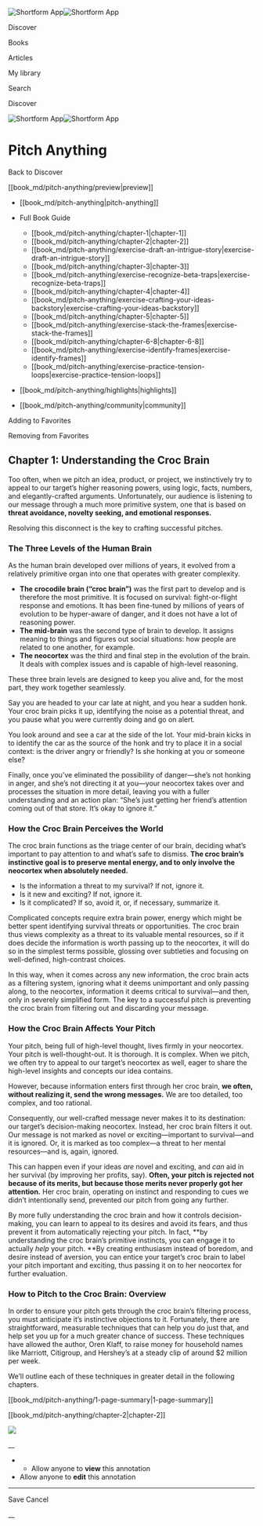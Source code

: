 ![Shortform App](/img/logo.36a2399e.svg)![Shortform App](/img/logo-dark.70c1b072.svg)

Discover

Books

Articles

My library

Search

Discover

![Shortform App](/img/logo.36a2399e.svg)![Shortform App](/img/logo-dark.70c1b072.svg)

# Pitch Anything

Back to Discover

[[book_md/pitch-anything/preview|preview]]

  * [[book_md/pitch-anything|pitch-anything]]
  * Full Book Guide

    * [[book_md/pitch-anything/chapter-1|chapter-1]]
    * [[book_md/pitch-anything/chapter-2|chapter-2]]
    * [[book_md/pitch-anything/exercise-draft-an-intrigue-story|exercise-draft-an-intrigue-story]]
    * [[book_md/pitch-anything/chapter-3|chapter-3]]
    * [[book_md/pitch-anything/exercise-recognize-beta-traps|exercise-recognize-beta-traps]]
    * [[book_md/pitch-anything/chapter-4|chapter-4]]
    * [[book_md/pitch-anything/exercise-crafting-your-ideas-backstory|exercise-crafting-your-ideas-backstory]]
    * [[book_md/pitch-anything/chapter-5|chapter-5]]
    * [[book_md/pitch-anything/exercise-stack-the-frames|exercise-stack-the-frames]]
    * [[book_md/pitch-anything/chapter-6-8|chapter-6-8]]
    * [[book_md/pitch-anything/exercise-identify-frames|exercise-identify-frames]]
    * [[book_md/pitch-anything/exercise-practice-tension-loops|exercise-practice-tension-loops]]
  * [[book_md/pitch-anything/highlights|highlights]]
  * [[book_md/pitch-anything/community|community]]



Adding to Favorites 

Removing from Favorites 

## Chapter 1: Understanding the Croc Brain

Too often, when we pitch an idea, product, or project, we instinctively try to appeal to our target’s higher reasoning powers, using logic, facts, numbers, and elegantly-crafted arguments. Unfortunately, our audience is listening to our message through a much more primitive system, one that is based on **threat avoidance, novelty seeking, and emotional responses.**

Resolving this disconnect is the key to crafting successful pitches.

### The Three Levels of the Human Brain

As the human brain developed over millions of years, it evolved from a relatively primitive organ into one that operates with greater complexity.

  * **The crocodile brain (“croc brain”)** was the first part to develop and is therefore the most primitive. It is focused on survival: fight-or-flight response and emotions. It has been fine-tuned by millions of years of evolution to be hyper-aware of danger, and it does not have a lot of reasoning power.
  * **The mid-brain** was the second type of brain to develop. It assigns meaning to things and figures out social situations: how people are related to one another, for example.
  * **The neocortex** was the third and final step in the evolution of the brain. It deals with complex issues and is capable of high-level reasoning.



These three brain levels are designed to keep you alive and, for the most part, they work together seamlessly.

Say you are headed to your car late at night, and you hear a sudden honk. Your croc brain picks it up, identifying the noise as a potential threat, and you pause what you were currently doing and go on alert.

You look around and see a car at the side of the lot. Your mid-brain kicks in to identify the car as the source of the honk and try to place it in a social context: is the driver angry or friendly? Is she honking at you or someone else?

Finally, once you’ve eliminated the possibility of danger—she’s not honking in anger, and she’s not directing it at you—your neocortex takes over and processes the situation in more detail, leaving you with a fuller understanding and an action plan: “She’s just getting her friend’s attention coming out of that store. It’s okay to ignore it.”

### How the Croc Brain Perceives the World

The croc brain functions as the triage center of our brain, deciding what’s important to pay attention to and what’s safe to dismiss. **The croc brain’s instinctive goal is to preserve mental energy, and to only involve the neocortex when absolutely needed.**

  * Is the information a threat to my survival? If not, ignore it. 
  * Is it new and exciting? If not, ignore it.
  * Is it complicated? If so, avoid it, or, if necessary, summarize it.



Complicated concepts require extra brain power, energy which might be better spent identifying survival threats or opportunities. The croc brain thus views complexity as a threat to its valuable mental resources, so if it does decide the information is worth passing up to the neocortex, it will do so in the simplest terms possible, glossing over subtleties and focusing on well-defined, high-contrast choices.

In this way, when it comes across any new information, the croc brain acts as a filtering system, ignoring what it deems unimportant and only passing along, to the neocortex, information it deems critical to survival—and then, only in severely simplified form. The key to a successful pitch is preventing the croc brain from filtering out and discarding your message.

### How the Croc Brain Affects Your Pitch

Your pitch, being full of high-level thought, lives firmly in your neocortex. Your pitch is well-thought-out. It is thorough. It is complex. When we pitch, we often try to appeal to our target’s neocortex as well, eager to share the high-level insights and concepts our idea contains.

However, because information enters first through her croc brain, **we often, without realizing it, send the wrong messages.** We are too detailed, too complex, and too rational.

Consequently, our well-crafted message never makes it to its destination: our target’s decision-making neocortex. Instead, her croc brain filters it out. Our message is not marked as novel or exciting—important to survival—and it is ignored. Or, it is marked as too complex—a threat to her mental resources—and is, again, ignored.

This can happen even if your ideas _are_ novel and exciting, and _can_ aid in her survival (by improving her profits, say). **Often, your pitch is rejected not because of its merits, but because those merits never properly got her attention.** Her croc brain, operating on instinct and responding to cues we didn’t intentionally send, prevented our pitch from going any further.

By more fully understanding the croc brain and how it controls decision-making, you can learn to appeal to its desires and avoid its fears, and thus prevent it from automatically rejecting your pitch. In fact, **by understanding the croc brain’s primitive instincts, you can engage it to actually _help_ your pitch. **By creating enthusiasm instead of boredom, and desire instead of aversion, you can entice your target’s croc brain to label your pitch important and exciting, thus passing it on to her neocortex for further evaluation.

### How to Pitch to the Croc Brain: Overview

In order to ensure your pitch gets through the croc brain’s filtering process, you must anticipate it’s instinctive objections to it. Fortunately, there are straightforward, measurable techniques that can help you do just that, and help set you up for a much greater chance of success. These techniques have allowed the author, Oren Klaff, to raise money for household names like Marriott, Citigroup, and Hershey’s at a steady clip of around $2 million per week.

We’ll outline each of these techniques in greater detail in the following chapters.

[[book_md/pitch-anything/1-page-summary|1-page-summary]]

[[book_md/pitch-anything/chapter-2|chapter-2]]

![](https://bat.bing.com/action/0?ti=56018282&Ver=2&mid=fd3b9480-0f4a-4df2-966d-e731d2a1a28e&sid=f30c5e70639211ee87d33f0876d93783&vid=f30c9700639211eeb3a75d830392c94f&vids=0&msclkid=N&pi=0&lg=en-US&sw=800&sh=600&sc=24&nwd=1&tl=Shortform%20%7C%20Book&p=https%3A%2F%2Fwww.shortform.com%2Fapp%2Fbook%2Fpitch-anything%2Fchapter-1&r=&lt=405&evt=pageLoad&sv=1&rn=884869)

__

  *   * Allow anyone to **view** this annotation
  * Allow anyone to **edit** this annotation



* * *

Save Cancel

__



